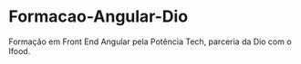 # Formacao-Angular-Dio
Formação em Front End Angular pela Potência Tech, parceria da Dio com o Ifood.
